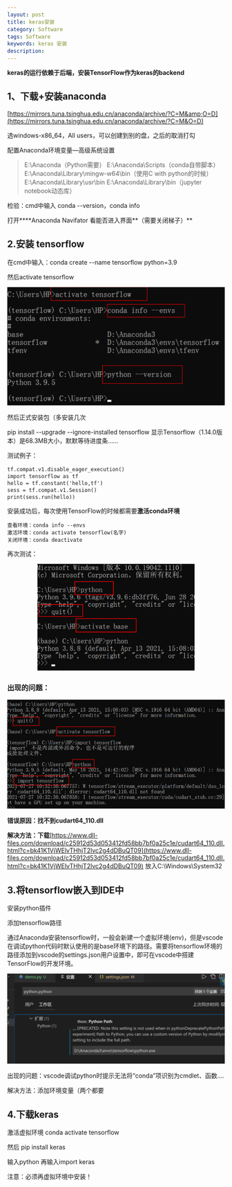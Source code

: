 ```yaml
---
layout: post
title: keras安装
category: Software
tags: Software
keywords: keras 安装
description:
---
```

**keras的运行依赖于后端，安装TensorFlow作为keras的backend**

## **1、下载+安装anaconda**

[https://mirrors.tuna.tsinghua.edu.cn/anaconda/archive/?C=M&amp;O=D](https://mirrors.tuna.tsinghua.edu.cn/anaconda/archive/?C=M&O=D)

选windows-x86_64，All users，可以创建到别的盘，之后的取消打勾

配置Anaconda环境变量—高级系统设置

> E:\Anaconda（Python需要）
> E:\Anaconda\Scripts（conda自带脚本）
> E:\Anaconda\Library\mingw-w64\bin（使用C with python的时候） E:\Anaconda\Library\usr\bin
> E:\Anaconda\Library\bin（jupyter notebook动态库）

检验：cmd中输入 conda --version，conda info

打开****Anaconda Navifator 看能否进入界面**（需要关闭梯子）**

## **2.安装 tensorflow**

在cmd中输入：conda create --name tensorflow python=3.9

然后activate tensorflow

<center>
<img src="https://raw.githubusercontent.com/alittlemango/alittlemango.github.io/master/img/Software/1.png" style="zoom:70%">
</center>

然后正式安装包（多安装几次

pip install --upgrade --ignore-installed tensorflow
显示Tensorflow（1.14.0版本）是68.3MB大小，默默等待进度条……

测试例子：

```
tf.compat.v1.disable_eager_execution()
import tensorflow as tf
hello = tf.constant('hello,tf')
sess = tf.compat.v1.Session()
print(sess.run(hello))
```

安装成功后，每次使用TensorFlow的时候都需要**激活conda环境**

```
查看环境：conda info --envs
激活环境：conda activate tensorflow(名字)
关闭环境：conda deactivate
```

再次测试：

<center>
<img src="https://raw.githubusercontent.com/alittlemango/alittlemango.github.io/master/img/Software/2.png" style="zoom:70%">
</center>


### **出现的问题：**

<center>
<img src="https://raw.githubusercontent.com/alittlemango/alittlemango.github.io/master/img/Software/3.png" style="zoom:70%">
</center>


**错误原因：找不到cudart64_110.dll**

**解决方法：下载**[https://www.dll-files.com/download/c25912d53d053412fd58bb7bf0a25c1e/cudart64_110.dll.html?c=bk41K1VjWElvTHhjT2lvc2g4dDBuQT09](https://www.dll-files.com/download/c25912d53d053412fd58bb7bf0a25c1e/cudart64_110.dll.html?c=bk41K1VjWElvTHhjT2lvc2g4dDBuQT09) 放入C:\Windows\System32

## **3.将tensorflow嵌入到IDE中**

安装python插件

添加tensorflow路径

通过Anaconda安装tensorflow时，一般会新建一个虚拟环境(env)，但是vscode在调试python代码时默认使用的是base环境下的路径。需要将tensorflow环境的路径添加到vscode的settings.json用户设置中，即可在vscode中搭建TensorFlow的开发环境。

<center>
<img src="https://raw.githubusercontent.com/alittlemango/alittlemango.github.io/master/img/Software/4.png" style="zoom:70%">
</center>

出现的问题：vscode调试python时提示无法将“conda”项识别为cmdlet、函数....

解决方法：添加环境变量（两个都要

## **4.下载keras**

激活虚拟环境 conda activate tensorflow

然后 pip install keras

输入python 再输入import keras

注意：必须再虚拟环境中安装！
